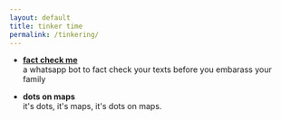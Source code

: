 ```yaml
---
layout: default
title: tinker time
permalink: /tinkering/
---
```


- [**fact check me**](https://github.com/adityagarg/factcheckme) \
    a whatsapp bot to fact check your texts before you embarass your family

- **dots on maps** \
    it's dots, it's maps, it's dots on maps.


